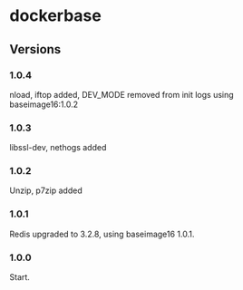 # dockerbase

## Versions

### 1.0.4
nload, iftop added, DEV_MODE removed from init logs
using baseimage16:1.0.2

### 1.0.3
libssl-dev, nethogs added

### 1.0.2
Unzip, p7zip added

### 1.0.1
Redis upgraded to 3.2.8, using baseimage16 1.0.1.

### 1.0.0
Start.
